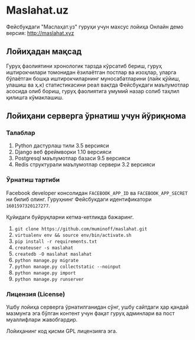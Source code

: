 # Maslahat.uz
Фейсбукдаги "Маслаҳат.уз" гуруҳи учун махсус лойиҳа
Онлайн демо версия: http://maslahat.xyz

## Лойиҳадан мақсад
Гуруҳ фаолиятини хронологик тарзда кўрсатиб бериш, гуруҳ иштирокчилари томонидан ёзилаётган постлар ва изоҳлар, уларга бўлаётган бошқа иштирокчиларнинг муносабатларини (лайк қўйиш, улашиш ва ҳ.к) статистикасини реал вақтда Фейсбукдаги маълумотлар асосида олиб бориш, гуруҳ фаолиятига умумий назар солиб таҳлил қилишга кўмаклашиш.

## Лойиҳани серверга ўрнатиш учун йўриқнома
### Талаблар

  1. Python дастурлаш тили 3.5 версияси
  2. Django веб фреймворки 1.10 версияси
  3. Postgresql маълумотлар базаси 9.5 версияси
  4. Redis структурали маълумотлар сервери 3.2 версияси

### Ўрнатиш тартиби

Facebook developer консолидан `FACEBOOK_APP_ID` ва `FACEBOOK_APP_SECRET` ни
билиб олинг. Гуруҳнинг Фейсбукдаги идентификатори `1601597320127277`.

Қуйидаги буйруқларни кетма-кетликда бажаринг.

  1. `git clone https://github.com/muminoff/maslahat.git`
  2. `virtualenv env && source env/bin/activate.sh`
  3. `pip install -r requirements.txt`
  4. `createuser -s maslahat`
  5. `createdb -O maslahat maslahat`
  6. `python manage.py migrate`
  7. `python manage.py collectstatic --noinput`
  8. `python manage.py import`
  9. `python manage.py runserver`


### Лицензия (License)
Ушбу лойиҳа серверга ўрнатилганидан сўнг, ушбу сайтдаги ҳар қандай мазмунга эга
бўлган контент учун фақат гуруҳ админлари ва пост муаллифлари жавобгардир.

Лойиҳанинг код қисми GPL лицензияга эга.
